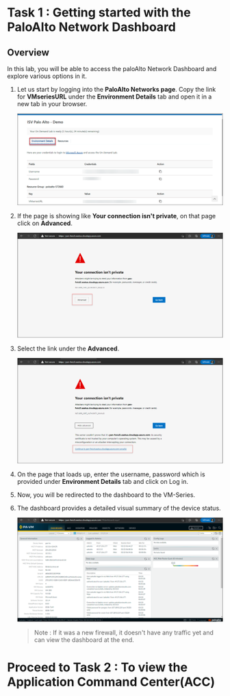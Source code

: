 # Task 1 : Getting started with the PaloAlto Network Dashboard

## Overview

In this lab, you will be able to access the paloAlto Network Dashboard and explore various options in it.
 
1. Let us start by logging into the **PaloAlto Networks page**. Copy the link for **VMseriesURL** under the **Environment Details** tab and open it in a new tab in your browser.

   ![](../images/image08.png)

1. If the page is showing like **Your connection isn't private**, on that page click on **Advanced**.
       
    ![](../images/image03.png)
     
1. Select the link under the **Advanced**.

    ![](../images/image04.png)
    
1. On the page that loads up, enter the username, password which is provided under **Environment Details** tab and click on Log in.

1. Now, you will be redirected to the dashboard to the VM-Series.

1. The dashboard provides a detailed visual summary of the device status.

     ![](../images/image05.png)
     
   > Note : If it was a new firewall, it doesn't have any traffic yet and can view the dashboard at the end.


# Proceed to Task 2 : To view the Application Command Center(ACC)
